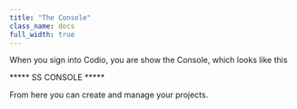 ```yaml
---
title: "The Console"
class_name: docs
full_width: true
---
```


When you sign into Codio, you are show the Console, which looks like this

***** SS CONSOLE *****

From here you can create and manage your projects.

